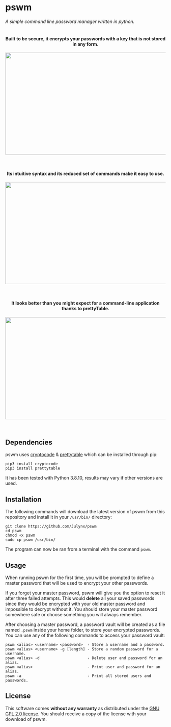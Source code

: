 # pswm
*A simple command line password manager written in python.*
<br><br>

<h4 align="center"> Built to be secure, it encrypts your passwords with a key that is not stored in any form. </h4>
<p align="center">  
  <img width="772" height="320" src="https://i.imgur.com/IqHqajs.png">
</p>
<br>

<h4 align="center"> Its intuitive syntax and its reduced set of commands make it easy to use. </h4>
<p align="center">  
  <img width="772" height="320" src="https://i.imgur.com/GPNoxX6.png">
</p>
<br>

<h4 align="center"> It looks better than you might expect for a command-line application thanks to prettyTable. </h4>
<p align="center">  
  <img width="772" height="320" src="https://i.imgur.com/Ie5UCvX.png">
</p>
<br>

## Dependencies

pswm uses [cryptocode](https://pypi.org/project/cryptocode/) & [prettytable](https://pypi.org/project/prettytable/) which can be installed through pip:
```
pip3 install cryptocode
pip3 install prettytable
```
It has been tested with Python 3.8.10, results may vary if other versions are used.


## Installation

The following commands will download the latest version of pswm from this repository 
and install it in your `/usr/bin/` directory:
```
git clone https://github.com/Julynx/pswm
cd pswm
chmod +x pswm
sudo cp pswm /usr/bin/
```
The program can now be ran from a terminal with the command `pswm`.


## Usage

When running pswm for the first time, you will be prompted to define a master password that will be used to encrypt your other passwords. 

If you forget your master password, pswm will give you the option to reset it after three failed attempts. This would **delete** all your saved passwords since they would be encrypted with your old master password and impossible to decrypt without it. You should store your master password somewhere safe or choose something you will always remember.

After choosing a master password, a password vault will be created as a file named `.pswm` inside your home folder, to store your encrypted passwords. You can use any of the following commands to access your password vault:
```
pswm <alias> <username> <password>  - Store a username and a password.
pswm <alias> <username> -g [length] - Store a random password for a username.
pswm <alias> -d                     - Delete user and password for an alias.
pswm <alias>                        - Print user and password for an alias.
pswm -a                             - Print all stored users and passwords.
```

## License

This software comes **without any warranty** as distributed under the [GNU GPL 2.0 license](https://www.gnu.org/licenses/old-licenses/gpl-2.0-standalone.html).
You should receive a copy of the license with your download of pswm.

